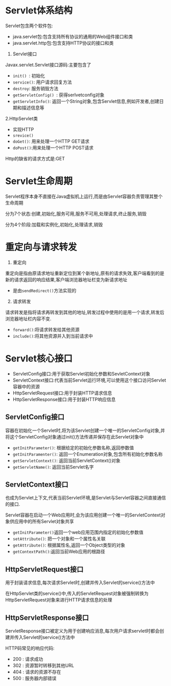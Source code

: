 # Servlet体系结构

Servlet包含两个软件包:

* java.servlet包:包含支持所有协议的通用的Web组件接口和类
* java.servlet.http包:包含支持HTTP协议的接口和类



1. Servlet接口

Javax.servlet.Servlet接口源码:主要包含了

* `init() `: 初始化
* `service()`: 用户请求回复方法
* `destroy`: 服务销毁方法
* `getServletConfig() `: 获得serlvetconfig对象
* `getServletInfo()`: 返回一个String对象,包含Servlet信息,例如开发者,创建日期和描述信息等



2.HttpServlet类

* 实现HTTP
* `srevice()`
* `doGet()`: 用来处理一个HTTP GET请求
* `doPost()`:用来处理一个HTTP POST请求



Http的缺省的请求方式是:GET



# Servlet生命周期

Servlet程序本身不直接在Java虚拟机上运行,而是由Servlet容器负责管理其整个生命周期

分为7个状态:创建,初始化,服务可用,服务不可用,处理请求,终止服务,销毁

分为4个阶段:加载和实例化,初始化,处理请求,销毁



# 重定向与请求转发

1. 重定向

重定向是指由原请求地址重新定位到某个新地址,原有的请求失效,客户端看到的是新的请求返回的响应结果,客户端浏览器地址栏变为新请求地址

* 是由`sendRedirect()`方法实现的

2. 请求转发

请求转发是指将请求再转发到其他的地址,转发过程中使用的是用一个请求,转发后浏览器地址栏内容不变.

* `forward()`:将请求转发给其他资源
* `include()`:将其他资源并入到当前请求中



# Servlet核心接口

* ServletConfig接口:用于获取Servlet初始化参数和SevletContext对象
* ServletContext接口:代表当前Servlet运行环境,可以使用这个接口访问Servlet容器中的资源
* HttpServletRequest接口:用于封装HTTP请求信息
* HttpServletResponse接口:用于封装HTTP响应信息



## ServletConfig接口

容器在初始化一个Servlet时,将为该Servlet创建一个唯一的ServletConfig对象,并将这个ServletConfig对象通过init()方法传递并保存在此Servlet对象中

* `getInitParameter()`: 根据给定的初始化参数名称,返回参数值
* `getInitParamenter()`: 返回一个Enumeration对象,包含所有初始化参数名称
* `getServletContext()`: 返回当前ServletContext()对象
* `getServletName()`: 返回当前Servlet名字



## ServletContext接口

也成为Servlet上下文,代表当前Servlet环境,是Servlet与Servlet容器之间直接通信的接口.

Servlet容器在启动一个Web应用时,会为该应用创建一个唯一的ServletContext对象供应用中的所有Servlet对象共享

* `getInitParameter()`返回一个web应用范围内指定的初始化参数值
* `setAttribute()`: 把一个对象和一个属性名关联
* `getAttribute()`: 根据属性名,返回一个Object类型的对象
* `getContextPath()`:返回当前Web应用的根路径



## HttpServletRequest接口

用于封装请求信息,每次请求Servlet时,创建并传入Servlet的service()方法中

在HttpServlet类的service()中,传入的ServletRequest对象被强制转换为HttpServletRequest对象来进行HTTP请求信息的处理



## HttpServletResponse接口

ServletResponse接口被定义为用于创建响应消息,每次用户请求servlet时都会创建并传入Servlet的service()方法中



HTTP码常见的响应代码:

* 200 : 请求成功
* 302 : 资源暂时转移到其他URL
* 404 : 请求的资源不存在
* 500 : 服务器内部错误












